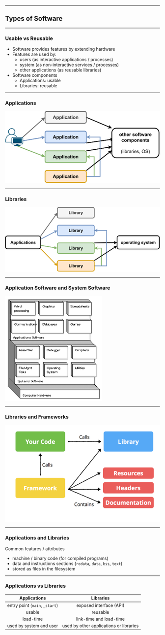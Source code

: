 ---

## Types of Software

----

### Usable vs Reusable

- Software provides features by extending hardware
- Features are used by:
  - users (as interactive applications / processes)
  - system (as non-interactive services / processes)
  - other applications (as reusable libraries)
- Software components
  - Applications: usable
  - Libraries: reusable

----

### Applications

![Applications](../media/applications.svg)

----

### Libraries

![Libraries](../media/libraries.svg)

----

### Application Software and System Software

![Application and System Software](../media/application-system-software.png)
<!-- https://www.webopedia.com/definitions/systems-software/ -->

----

### Libraries and Frameworks

![Libraries and Frameworks](../media/libraries-frameworks.png)
<!-- https://medium.com/@MarcStevenCoder/build-reusable-frameworks-809438ef46e7 -->

----

### Applications and Libraries

Common features / attributes

- machine / binary code (for compiled programs)
- data and instructions sections (`rodata`, `data`, `bss`, `text`)
- stored as files in the filesystem

----

### Applications vs Libraries

| Applications                     | Libraries                                  |
| :------------------------------: | :----------------------------------------: |
| entry point (`main`, `_start`)   | exposed interface (API)                    |
| usable                           | reusable                                   |
| load-time                        | link-time and load-time                    |
| used by system and user          | used by other applications or libraries    |
